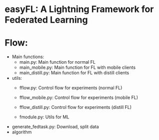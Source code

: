 # easyFL: A Lightning Framework for Federated Learning
# Flow:
   - Main functions:
      - main.py: Main function for normal FL
      - main_mobile.py: Main function for FL with mobile clients
      - main_distill.py: Main function for FL with distill clients
   - utils:
      - fflow.py: Control flow for experiments (normal FL)
      - fflow_mobile.py: Control flow for experiments (mobile FL)
      - fflow_distill.py: Control flow for experiments (distill FL)

      - fmodule.py: Utils for ML
   - generate_fedtask.py: Download, split data
   - algorithm

